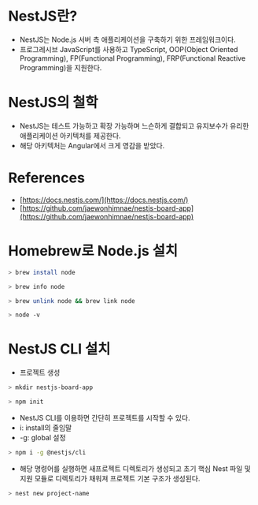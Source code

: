 # NestJS란?

- NestJS는 Node.js 서버 측 애플리케이션을 구축하기 위한 프레임워크이다.
- 프로그레시브 JavaScript를 사용하고 TypeScript, OOP(Object Oriented Programming), FP(Functional Programming), FRP(Functional Reactive Programming)을 지원한다.

# NestJS의 철학

- NestJS는 테스트 가능하고 확장 가능하며 느슨하게 결합되고 유지보수가 유리한 애플리케이션 아키텍처를 제공한다.
- 해당 아키텍처는 Angular에서 크게 영감을 받았다.

# References
- [https://docs.nestjs.com/](https://docs.nestjs.com/)
- [https://github.com/jaewonhimnae/nestjs-board-app](https://github.com/jaewonhimnae/nestjs-board-app)

# Homebrew로 Node.js 설치

```bash
> brew install node

> brew info node

> brew unlink node && brew link node

> node -v
```

# NestJS CLI 설치

- 프로젝트 생성

```bash
> mkdir nestjs-board-app

> npm init
```

- NestJS CLI를 이용하면 간단히 프로젝트를 시작할 수 있다.
- i: install의 줄임말
- -g: global 설정

```bash
> npm i -g @nestjs/cli
```

- 해당 명령어를 실행하면 새프로젝트 디렉토리가 생성되고 초기 핵심 Nest 파일 및 지원 모듈로 디렉토리가 채워져 프로젝트 기본 구조가 생성된다.

```bash
> nest new project-name
```
